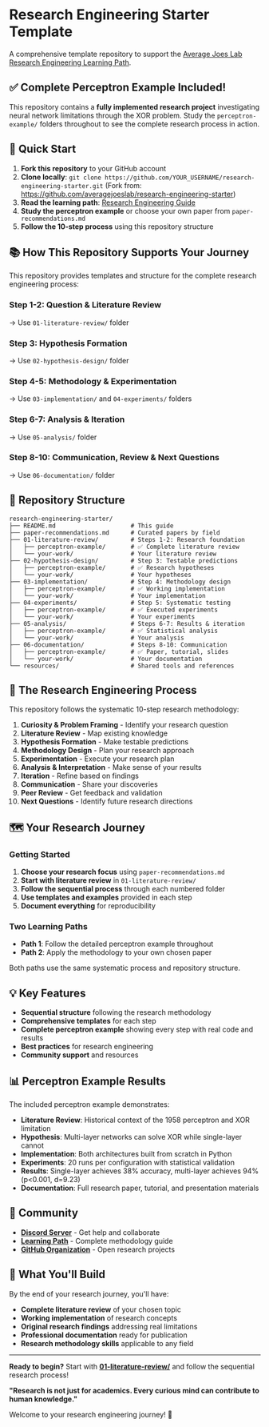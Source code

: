 # Research Engineering Starter Template

A comprehensive template repository to support the [Average Joes Lab Research Engineering Learning Path](https://averagejoeslab.com/docs/research-engineering/getting-started).

## ✅ Complete Perceptron Example Included!

This repository contains a **fully implemented research project** investigating neural network limitations through the XOR problem. Study the `perceptron-example/` folders throughout to see the complete research process in action.

## 🚀 Quick Start

1. **Fork this repository** to your GitHub account
2. **Clone locally**: `git clone https://github.com/YOUR_USERNAME/research-engineering-starter.git`
   (Fork from: https://github.com/averagejoeslab/research-engineering-starter)
3. **Read the learning path**: [Research Engineering Guide](https://averagejoeslab.com/docs/research-engineering/getting-started)
4. **Study the perceptron example** or choose your own paper from `paper-recommendations.md`
5. **Follow the 10-step process** using this repository structure

## 📚 How This Repository Supports Your Journey

This repository provides templates and structure for the complete research engineering process:

### **Step 1-2: Question & Literature Review** 
→ Use `01-literature-review/` folder

### **Step 3: Hypothesis Formation** 
→ Use `02-hypothesis-design/` folder

### **Step 4-5: Methodology & Experimentation** 
→ Use `03-implementation/` and `04-experiments/` folders

### **Step 6-7: Analysis & Iteration** 
→ Use `05-analysis/` folder

### **Step 8-10: Communication, Review & Next Questions** 
→ Use `06-documentation/` folder

## 📁 Repository Structure

```
research-engineering-starter/
├── README.md                     # This guide
├── paper-recommendations.md      # Curated papers by field
├── 01-literature-review/         # Steps 1-2: Research foundation
│   ├── perceptron-example/       # ✅ Complete literature review
│   └── your-work/                # Your literature review
├── 02-hypothesis-design/         # Step 3: Testable predictions  
│   ├── perceptron-example/       # ✅ Research hypotheses
│   └── your-work/                # Your hypotheses
├── 03-implementation/            # Step 4: Methodology design
│   ├── perceptron-example/       # ✅ Working implementation
│   └── your-work/                # Your implementation
├── 04-experiments/               # Step 5: Systematic testing
│   ├── perceptron-example/       # ✅ Executed experiments
│   └── your-work/                # Your experiments
├── 05-analysis/                  # Steps 6-7: Results & iteration
│   ├── perceptron-example/       # ✅ Statistical analysis
│   └── your-work/                # Your analysis
├── 06-documentation/             # Steps 8-10: Communication
│   ├── perceptron-example/       # ✅ Paper, tutorial, slides
│   └── your-work/                # Your documentation
└── resources/                    # Shared tools and references
```

## 🎯 The Research Engineering Process

This repository follows the systematic 10-step research methodology:

1. **Curiosity & Problem Framing** - Identify your research question
2. **Literature Review** - Map existing knowledge
3. **Hypothesis Formation** - Make testable predictions
4. **Methodology Design** - Plan your research approach
5. **Experimentation** - Execute your research plan
6. **Analysis & Interpretation** - Make sense of your results
7. **Iteration** - Refine based on findings
8. **Communication** - Share your discoveries
9. **Peer Review** - Get feedback and validation
10. **Next Questions** - Identify future research directions

## 🗺️ Your Research Journey

### **Getting Started**
1. **Choose your research focus** using `paper-recommendations.md`
2. **Start with literature review** in `01-literature-review/`
3. **Follow the sequential process** through each numbered folder
4. **Use templates and examples** provided in each step
5. **Document everything** for reproducibility

### **Two Learning Paths**
- **Path 1**: Follow the detailed perceptron example throughout
- **Path 2**: Apply the methodology to your own chosen paper

Both paths use the same systematic process and repository structure.

## 💡 Key Features

- **Sequential structure** following the research methodology
- **Comprehensive templates** for each step
- **Complete perceptron example** showing every step with real code and results
- **Best practices** for research engineering
- **Community support** and resources

## 📊 Perceptron Example Results

The included perceptron example demonstrates:
- **Literature Review**: Historical context of the 1958 perceptron and XOR limitation
- **Hypothesis**: Multi-layer networks can solve XOR while single-layer cannot
- **Implementation**: Both architectures built from scratch in Python
- **Experiments**: 20 runs per configuration with statistical validation
- **Results**: Single-layer achieves 38% accuracy, multi-layer achieves 94% (p<0.001, d=9.23)
- **Documentation**: Full research paper, tutorial, and presentation materials

## 🤝 Community

- **[Discord Server](https://discord.gg/7gzZMAPuGr)** - Get help and collaborate
- **[Learning Path](https://averagejoeslab.com/docs/research-engineering/getting-started)** - Complete methodology guide
- **[GitHub Organization](https://github.com/averagejoeslab)** - Open research projects

## 🌟 What You'll Build

By the end of your research journey, you'll have:
- **Complete literature review** of your chosen topic
- **Working implementation** of research concepts
- **Original research findings** addressing real limitations
- **Professional documentation** ready for publication
- **Research methodology skills** applicable to any field

---

**Ready to begin?** Start with **[01-literature-review/](01-literature-review/)** and follow the sequential research process!

**"Research is not just for academics. Every curious mind can contribute to human knowledge."**

Welcome to your research engineering journey! 🚀
